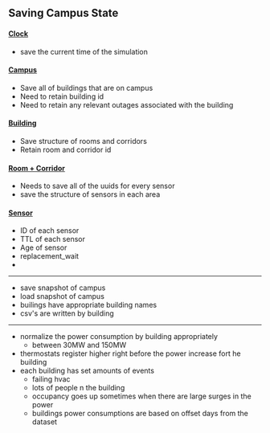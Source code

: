 ## Saving Campus State
#### [Clock]("./scripts/campus_clock.py")
- save the current time of the simulation

#### [Campus]("./script/campus.py")
- Save all of buildings that are on campus
- Need to retain building id
- Need to retain any relevant outages associated with the building

#### [Building]("./script/building.py")
- Save structure of rooms and corridors
- Retain room and corridor id

#### [Room + Corridor]("./script/room.py")
- Needs to save all of the uuids for every sensor
- save the structure of sensors in each area

#### [Sensor]("./script/sensor.py")
- ID of each sensor
- TTL of each sensor
- Age of sensor
- replacement_wait
-

---   

- save snapshot of campus
- load snapshot of campus
- builings have appropriate building names
- csv's are written by building

---   

- normalize the power consumption by building appropriately  
  - between 30MW and 150MW
- thermostats register higher right before the power increase fort he building
- each building has set amounts of events
  - failing hvac
  - lots of people n the building
  - occupancy goes up sometimes when there are large surges in the power
  - buildings power consumptions are based on offset days from the dataset

